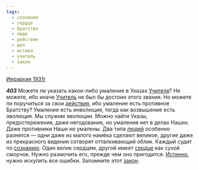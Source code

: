 ```yaml
---
tags:
  - сознание
  - сердце
  - Братство
  - люди
  - действие
  - дел
  - истина
  - учитель
  - закон
---
```


[Иерархия 1931г](/agni/1931)

___403___
Можете ли указать какое-либо умаление в Указах [Учителя](/tag/#учитель)? Не можете, ибо иначе [Учитель](/tag/#учитель) не был бы достоин этого звания. Но можете ли поручиться за свои [действия](/tag/#действие), ибо умаление есть противное Братству? Умаление есть инволюция, тогда как возвышение есть эволюция. Мы служим эволюции. Можно найти Указы, предостережения, даже негодование, но умаления нет в делах Наших. Даже противники Наши не умалены. Два типа [людей](/tag/#люди) особенно разнятся — одни даже из малого намёка сделают великое, другие даже из прекрасного видения сотворят отталкивающий облик. Каждый судит по [сознанию](/tag/#сознание). Один велик сердцем, другой имеет [сердце](/tag/#сердце) как сухой сморчок. Нужно размочить его, прежде чем оно пригодится. [Истинно](/tag/#истина), нужно искупить все ошибки. Запомните этот [закон](/tag/#закон).   

